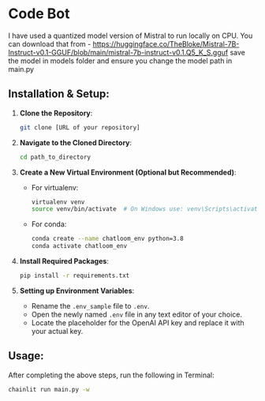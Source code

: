 # Code Bot

I have used a quantized model version of Mistral to run locally on CPU. You can download that from - https://huggingface.co/TheBloke/Mistral-7B-Instruct-v0.1-GGUF/blob/main/mistral-7b-instruct-v0.1.Q5_K_S.gguf
save the model in models folder and ensure you change the model path in main.py

## Installation & Setup:

1. **Clone the Repository**:
   ```bash
   git clone [URL of your repository]
   ```

2. **Navigate to the Cloned Directory**:
   ```bash
   cd path_to_directory
   ```
3. **Create a New Virtual Environment (Optional but Recommended)**:
   - For virtualenv:
     ```bash
     virtualenv venv
     source venv/bin/activate  # On Windows use: venv\Scripts\activate
     ```
   - For conda:
     ```bash
     conda create --name chatloom_env python=3.8
     conda activate chatloom_env
     ```

4. **Install Required Packages**:
   ```bash
   pip install -r requirements.txt
   ```

5. **Setting up Environment Variables**:
   - Rename the `.env_sample` file to `.env`.
   - Open the newly named `.env` file in any text editor of your choice.
   - Locate the placeholder for the OpenAI API key and replace it with your actual key.

## Usage:

After completing the above steps, run the following in Terminal: 
  ```bash
  chainlit run main.py -w
  ```
